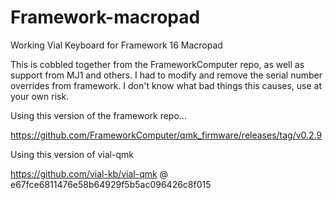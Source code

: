 # Framework-macropad
Working Vial Keyboard for Framework 16 Macropad

This is cobbled together from the FrameworkComputer repo, as well as support from MJ1 and others.
I had to modify and remove the serial number overrides from framework. I don't know what bad things this causes, use at your own risk.

Using this version of the framework repo...

https://github.com/FrameworkComputer/qmk_firmware/releases/tag/v0.2.9

Using this version of vial-qmk

https://github.com/vial-kb/vial-qmk @ e67fce6811476e58b64929f5b5ac096426c8f015
